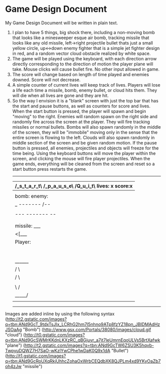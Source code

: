 # Game Design Document
My Game Design Document will be written in plain text.


1. I plan to have 5 things, big shock there, including a non-moving bomb that looks like a minesweeper esque air bomb, tracking missile that looks like any old missile, left->right projectile bullet thats just a small yellow circle, up<->down enemy fighter that is a simple jet fighter design in red, and a random vector cloud obstacle realized by white space.
2. The game will be played using the keyboard, with each direction arrow directly corresponding to the direction of motion the player plane will take. Mouse clicks will cause bullet fire. No other input allowed in game.
3. The score will change based on length of time played and enemies downed. Score will not decrease.
4. A simple counter of current lives will keep track of lives. Players will lose a life each time a missile, bomb, enemy bullet, or cloud hits them. They will die when all lives are gone and they are hit.
5. So the way I envision it is a "blank" screen with just the top bar that has the start and pause buttons, as well as counters for score and lives.
When the start button is pressed, the player will spawn and begin "moving" to the right. Enemies will random spawn on the right side
 and randomly fire across the screen at the player. They will fire tracking missiles or normal bullets. Bombs will also spawn randomly in the middle of the screen, they will be "immobile"
 moving only in the sense that the entire screen is flowing to the left. Clouds will also spawn randomly in middle section of the screen and be given random
 motion.  If the pause button is pressed, all enemies, projectiles and objects will freeze for the time being. Using the keyboard buttons will move the player
 within the screen, and clicking the mouse will fire player projectiles. When the game ends, everything will be cleaned from the screen and reset so a start button press restarts the game.
	______________________________________________________________________________________________
	| /_s_t_a_r_t\    /_p_a_u_s_e\  /Q_u_i_t\           lives: x              score:x            |
	|--------------------------------------------------------------------------------------------|
	|                                                                                            |
	|				bomb:                                            enemy:      |
	|				 _			        -------           /--|	     |
	|				|x|                           en fire:          <----|       |
	|				---				-------           \--|	     |
	|						                                             |
	|                                                                                            |
	|                                    missile:   ___					     |
	|					      <[___|					     |
	|      Player:										     |
	|	|--\             p fire:                                                             |										             |
	|	|---->		--------							     |
	|	|--/										     |
	|											     |
	|											     |
	|											     |
	|					  ______					     |
	|					 /	\					     |
	|					/	 \					     |
	|				        | cloud	 |					     |
	|					\	/					     |
	|					 \_____/					     |
	|											     |
	----------------------------------------------------------------------------------------------

Images are added inline by using the following syntax
(http://t2.gstatic.com/images?q=tbn:ANd9GcT_9tdxTsJIx_LCRhG2hm7l5nhno9ATp8fzYZ18pn_JBIDMAdHzJSOaAg "Bomb")
(http://www.gsx.com/Portals/38080/images/cloud.gif "cloud")
(http://t0.gstatic.com/images?q=tbn:ANd9GcSWMrKKdnLKXzRC_qBGjuyr_a7it7leUmrnEqoULVs5BrtXafwk "plane")
(http://t2.gstatic.com/images?q=tbn:ANd9GcTW6ZSU3K5hqvb-TwpyuDQWZ7H7SaO-wKzlYwCPhe1wDaK0Q9x1dA "Bullet")
(http://t1.gstatic.com/images?q=tbn:ANd9GcRoUXqRkjUhhcZohaOxWrbCEQdbXK8QJPLm4xd9YKyOaZb7oh4zJw "missile")

